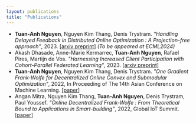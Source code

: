 ```yaml
---
layout: publications
title: "Publications"
---
```


- **Tuan-Anh Nguyen**, Nguyen Kim Thang, Denis Trystram. *"Handling Delayed Feedback in Distributed Online Optimization : A Projection-free approach"*, 2023. [[arxiv preprint]](https://arxiv.org/abs/2402.02114) *(To be appeared at ECML2024)*
- Akash Dhasade, Anne-Marie Kermarrec, **Tuan-Anh Nguyen**, Rafael Pires, Martijn de Vos. *"Harnessing Increased Client Participation with Cohort-Parallel Federated Learning"*, 2023. [[arxiv preprint]](https://arxiv.org/abs/2405.15644)
- **Tuan-Anh Nguyen**, Nguyen Kim Thang, Denis Trystram. *"One Gradient Frank-Wolfe for Decentralized Online Convex and Submodular Optimization"*, 2022, In Proceeding of The 14th Asian Conference on Machine Learning. [[paper]](https://proceedings.mlr.press/v189/nguyen23a.html)
- Angan Mitra, Nguyen Kim Thang, **Tuan-Anh Nguyen**, Denis Trystram, Paul Youssef. *"Online Decentralized Frank-Wolfe : From Theoretical Bound to Applications in Smart-building"*, 2022, Global IoT Summit. [[paper]](https://link.springer.com/chapter/10.1007/978-3-031-20936-9_4#citeas)